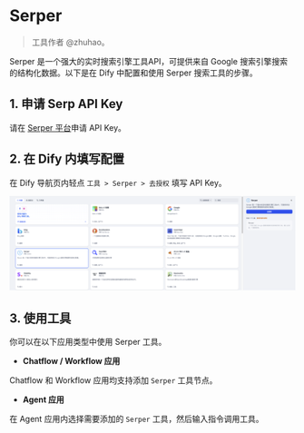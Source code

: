 # Serper

> 工具作者 @zhuhao。

Serper 是一个强大的实时搜索引擎工具API，可提供来自 Google 搜索引擎搜索的结构化数据。以下是在 Dify 中配置和使用 Serper 搜索工具的步骤。

## 1. 申请 Serp API Key

请在 [Serper 平台](https://serper.dev/signup)申请 API Key。

## 2. 在 Dify 内填写配置

在 Dify 导航页内轻点 `工具 > Serper > 去授权` 填写 API Key。

![](../../../../img/zh-tool-serper.png)

## 3. 使用工具

你可以在以下应用类型中使用 Serper 工具。

- **Chatflow / Workflow 应用**

Chatflow 和 Workflow 应用均支持添加 `Serper` 工具节点。

- **Agent 应用**

在 Agent 应用内选择需要添加的 `Serper` 工具，然后输入指令调用工具。
